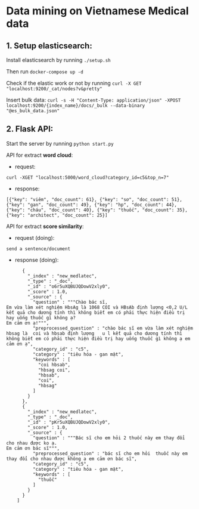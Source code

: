 # Data mining on Vietnamese Medical data
## 1. Setup elasticsearch:

Install elasticsearch by running ```./setup.sh```

Then run ```docker-compose up -d```

Check if the elastic work or not by running ```curl -X GET "localhost:9200/_cat/nodes?v&pretty"```

Insert bulk data: ```curl -s -H "Content-Type: application/json" -XPOST localhost:9200/{index_name}/docs/_bulk --data-binary "@es_bulk_data.json"```

## 2. Flask API: 
Start the server by running ```python start.py```

API for extract **word cloud**:

- request: 

```curl -XGET "localhost:5000/word_cloud?category_id=c5&top_n=7"```

- response:

```[{"key": "viêm", "doc_count": 61}, {"key": "sơ", "doc_count": 51}, {"key": "gan", "doc_count": 49}, {"key": "hp", "doc_count": 44}, {"key": "cháu", "doc_count": 40}, {"key": "thuốc", "doc_count": 35}, {"key": "architect", "doc_count": 25}]```

API for extract **score similarity**:

- request (doing): 

```send a sentence/document```

- response (doing):

```[
      {
        "_index" : "new_medlatec",
        "_type" : "_doc",
        "_id" : "o6r5uXQBUJQDowV2xly0",
        "_score" : 1.0,
        "_source" : {
          "question" : """Chào bác sĩ, 
Em vừa làm xét nghiệm HbsAg là 1068 COI và HBsAb định lượng <0,2 U/L  kết quả cho dương tính thì không biết em có phải thực hiện điều trị hay uống thuốc gì không ạ? 
Em cảm ơn ạ!""",
          "preprocessed_question" : "chào bác sĩ em vừa làm xét nghiệm hbsag là  coi và hbsab định lượng   u l kết quả cho dương tính thì không biết em có phải thực hiện điều trị hay uống thuốc gì không ạ em cảm ơn ạ",
          "category_id" : "c5",
          "category" : "tiêu hóa - gan mật",
          "keywords" : [
            "coi hbsab",
            "hbsag coi",
            "hbsab",
            "coi",
            "hbsag"
          ]
        }
      },
      {
        "_index" : "new_medlatec",
        "_type" : "_doc",
        "_id" : "pKr5uXQBUJQDowV2xly0",
        "_score" : 1.0,
        "_source" : {
          "question" : """Bác sĩ cho em hỏi 2 thuốc này em thay đổi cho nhau được ko ạ. 
Em cảm ơn bác sĩ""",
          "preprocessed_question" : "bác sĩ cho em hỏi  thuốc này em thay đổi cho nhau được không ạ em cảm ơn bác sĩ",
          "category_id" : "c5",
          "category" : "tiêu hóa - gan mật",
          "keywords" : [
            "thuốc"
          ]
        }
      }
    ]
